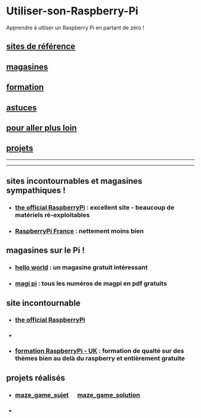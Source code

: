# Utiliser-son-Raspberry-Pi
Apprendre à utliser un Raspberry Pi en partant de zéro !


## [sites de référence](#sites)

## [magasines](#magasine)

## [formation](#formation)

## [astuces](#astuce)

## [pour aller plus loin](#loin)

## [projets](#projet)


------------------------------------------------------------------------------------------------
------------------------------------------------------------------------------------------------
## <a name="sites ou magasines"></a> sites incontournables et magasines sympathiques !
* ### [the official RaspberryPi](https://www.raspberrypi.org/) : excellent site - beaucoup de matériels ré-exploitables
* ### [RaspberryPi France](https://www.raspberrypi-france.fr/) : nettement moins bien

## <a name="magasines"></a> magasines sur le Pi !
* ### [hello world](https://helloworld.raspberrypi.org/) : un magasine gratuit intéressant
* ### [magi pi](https://www.framboise314.fr/publications-revues-magazines-livres-e-books-et-articles-sur-le-raspberry-pi/the-magpi/) : tous les numéros de magpi en pdf gratuits




## <a name="sites"></a> site incontournable
* ### [the official RaspberryPi](https://www.raspberrypi.org/)
* ### []()


* ### [formation RaspberryPi - UK](https://www.raspberrypi.org/training/online/) : formation de qualté sur des thèmes bien au delà du raspberry et entièrement gratuite

## <a name="projet"></a> projets réalisés
* ### [maze_game_sujet](https://github.com/Math13Net/Utiliser-son-Raspberry-Pi/blob/master/maze_game_solution.pdf) &nbsp;&nbsp;&nbsp;&nbsp;&nbsp;[maze_game_solution](https://github.com/Math13Net/Utiliser-son-Raspberry-Pi/blob/master/maze_game_solution.py)
* ### []() 
